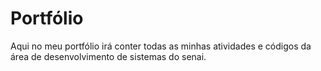 # Portfólio
Aqui no meu portfólio irá conter todas as minhas atividades e códigos da área de desenvolvimento de sistemas do senai. 
